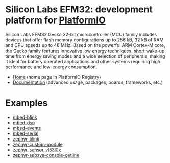 
# Silicon Labs EFM32: development platform for [PlatformIO](https://platformio.org)

Silicon Labs EFM32 Gecko 32-bit microcontroller (MCU) family includes devices that offer flash memory configurations up to 256 kB, 32 kB of RAM and CPU speeds up to 48 MHz. Based on the powerful ARM Cortex-M core, the Gecko family features innovative low energy techniques, short wake-up time from energy saving modes and a wide selection of peripherals, making it ideal for battery operated applications and other systems requiring high performance and low-energy consumption.

* [Home](https://platformio.org/platforms/siliconlabsefm32) (home page in PlatformIO Registry)
* [Documentation](https://docs.platformio.org/page/platforms/siliconlabsefm32.html) (advanced usage, packages, boards, frameworks, etc.)

# Examples

* [mbed-blink](https://github.com/platformio/platform-siliconlabsefm32/tree/master/examples/mbed-blink)
* [mbed-dsp](https://github.com/platformio/platform-siliconlabsefm32/tree/master/examples/mbed-dsp)
* [mbed-events](https://github.com/platformio/platform-siliconlabsefm32/tree/master/examples/mbed-events)
* [mbed-serial](https://github.com/platformio/platform-siliconlabsefm32/tree/master/examples/mbed-serial)
* [zephyr-blink](https://github.com/platformio/platform-siliconlabsefm32/tree/master/examples/zephyr-blink)
* [zephyr-custom-module](https://github.com/platformio/platform-siliconlabsefm32/tree/master/examples/zephyr-custom-module)
* [zephyr-sensor-vl53l0x](https://github.com/platformio/platform-siliconlabsefm32/tree/master/examples/zephyr-sensor-vl53l0x)
* [zephyr-subsys-console-getline](https://github.com/platformio/platform-siliconlabsefm32/tree/master/examples/zephyr-subsys-console-getline)
